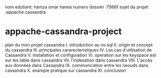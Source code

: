 nom edutiant: hamza omar hamia
numero dossier :7566f
sujet du projet :appache cassandra


# appache-cassandra-project
plan du mon projet cassandra
I. introduction au no sql 
II. origin et concept du cassandra
III. principales cararecteristiques
IV. Les cas d'utilisation de Cassandra
V. Installation et configuration 
VI. operation sur les keyspace est sur les table dans cassandra
VII. l'indexation dans cassandra 
VIII. L'accès aux données dans Cassandra
IX. communication entre les neouds dans cassandra
X. example pratique sur cassandra
XI. conclusion

